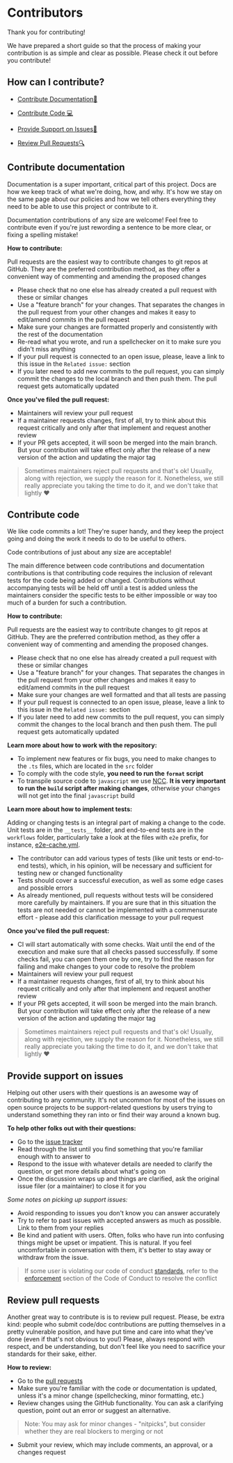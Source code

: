 # Contributors

Thank you for contributing!

We have prepared a short guide so that the process of making your contribution is as simple and clear as possible. Please check it out before you contribute!

## How can I contribute?

* [Contribute Documentation:green_book:](#contribute-documentation)

* [Contribute Code :computer:](#contribute-code)

* [Provide Support on Issues:pencil:](#provide-support-on-issues)

* [Review Pull Requests:mag:](#review-pull-requests)

## Contribute documentation

Documentation is a super important, critical part of this project. Docs are how we keep track of what we're doing, how, and why. It's how we stay on the same page about our policies and how we tell others everything they need to be able to use this project or contribute to it.

Documentation contributions of any size are welcome! Feel free to contribute even if you're just rewording a sentence to be more clear, or fixing a spelling mistake!

**How to contribute:**

Pull requests are the easiest way to contribute changes to git repos at GitHub. They are the preferred contribution method, as they offer a convenient way of commenting and amending the proposed changes

* Please check that no one else has already created a pull request with these or similar changes
* Use a "feature branch" for your changes. That separates the changes in the pull request from your other changes and makes it easy to edit/amend commits in the pull request
* Make sure your changes are formatted properly and consistently with the rest of the documentation
* Re-read what you wrote, and run a spellchecker on it to make sure you didn't miss anything
* If your pull request is connected to an open issue, please, leave a link to this issue in the `Related issue:` section
* If you later need to add new commits to the pull request, you can simply commit the changes to the local branch and then push them. The pull request gets automatically updated

**Once you've filed the pull request:**

* Maintainers will review your pull request
* If a maintainer requests changes, first of all, try to think about this request critically and only after that implement and request another review
* If your PR gets accepted, it will soon be merged into the main branch. But your contribution will take effect only after the release of a new version of the action and updating the major tag

> Sometimes maintainers reject pull requests and that's ok! Usually, along with rejection, we supply the reason for it. Nonetheless, we still really appreciate you taking the time to do it, and we don't take that lightly :heart:

## Contribute code

We like code commits a lot! They're super handy, and they keep the project going and doing the work it needs to do to be useful to others.

Code contributions of just about any size are acceptable!

The main difference between code contributions and documentation contributions is that contributing code requires the inclusion of relevant tests for the code being added or changed. Contributions without accompanying tests will be held off until a test is added unless the maintainers consider the specific tests to be either impossible or way too much of a burden for such a contribution.

**How to contribute:**

Pull requests are the easiest way to contribute changes to git repos at GitHub. They are the preferred contribution method, as they offer a convenient way of commenting and amending the proposed changes.

* Please check that no one else has already created a pull request with these or similar changes
* Use a "feature branch" for your changes. That separates the changes in the pull request from your other changes and makes it easy to edit/amend commits in the pull request
* Make sure your changes are well formatted and that all tests are passing
* If your pull request is connected to an open issue, please, leave a link to this issue in the `Related issue:` section
* If you later need to add new commits to the pull request, you can simply commit the changes to the local branch and then push them. The pull request gets automatically updated

**Learn more about how to work with the repository:**

* To implement new features or fix bugs, you need to make changes to the `.ts` files, which are located in the `src` folder
* To comply with the code style, **you need to run the `format` script**
* To transpile source code to `javascript` we use [NCC](https://github.com/vercel/ncc). **It is very important to run the `build` script after making changes**, otherwise your changes will not get into the final `javascript` build

**Learn more about how to implement tests:**

Adding or changing tests is an integral part of making a change to the code.
Unit tests are in the `__tests__` folder, and end-to-end tests are in the `workflows` folder, particularly take a look at the files with `e2e` prefix, for instance, [e2e-cache.yml](https://github.com/actions/setup-java/blob/main/.github/workflows/e2e-cache.yml).

* The contributor can add various types of tests (like unit tests or end-to-end tests), which, in his opinion, will be necessary and sufficient for testing new or changed functionality
* Tests should cover a successful execution, as well as some edge cases and possible errors
* As already mentioned, pull requests without tests will be considered more carefully by maintainers. If you are sure that in this situation the tests are not needed or cannot be implemented with a commensurate effort - please add this clarification message to your pull request

**Once you've filed the pull request:**

* CI will start automatically with some checks. Wait until the end of the execution and make sure that all checks passed successfully. If some checks fail, you can open them one by one, try to find the reason for failing and make changes to your code to resolve the problem
* Maintainers will review your pull request
* If a maintainer requests changes, first of all, try to think about his request critically and only after that implement and request another review
* If your PR gets accepted, it will soon be merged into the main branch. But your contribution will take effect only after the release of a new version of the action and updating the major tag

> Sometimes maintainers reject pull requests and that's ok! Usually, along with rejection, we supply the reason for it. Nonetheless, we still really appreciate you taking the time to do it, and we don't take that lightly :heart:

## Provide support on issues

Helping out other users with their questions is an awesome way of contributing to any community. It's not uncommon for most of the issues on open source projects to be support-related questions by users trying to understand something they ran into or find their way around a known bug.

**To help other folks out with their questions:**

* Go to the [issue tracker](https://github.com/actions/setup-java/issues)
* Read through the list until you find something that you're familiar enough with to answer to
* Respond to the issue with whatever details are needed to clarify the question, or get more details about what's going on
* Once the discussion wraps up and things are clarified, ask the original issue filer (or a maintainer) to close it for you

*Some notes on picking up support issues:*

* Avoid responding to issues you don't know you can answer accurately
* Try to refer to past issues with accepted answers as much as possible. Link to them from your replies
* Be kind and patient with users. Often, folks who have run into confusing things might be upset or impatient. This is natural. If you feel uncomfortable in conversation with them, it's better to stay away or withdraw from the issue.

 > If some user is violating our code of conduct [standards](https://github.com/actions/setup-java/blob/main/CODE_OF_CONDUCT.md#our-standards), refer to the [enforcement](https://github.com/actions/setup-java/blob/main/CODE_OF_CONDUCT.md#enforcement) section of the Code of Conduct to resolve the conflict

## Review pull requests

Another great way to contribute is is to review pull request. Please, be extra kind: people who submit code/doc contributions are putting themselves in a pretty vulnerable position, and have put time and care into what they've done (even if that's not obvious to you!) Please, always respond with respect, and be understanding, but don't feel like you need to sacrifice your standards for their sake, either.

**How to review:**

* Go to the [pull requests](https://github.com/actions/setup-java/pulls)
* Make sure you're familiar with the code or documentation is updated, unless it's a minor change (spellchecking, minor formatting, etc.)
* Review changes using the GitHub functionality. You can ask a clarifying question, point out an error or suggest an alternative.

> Note: You may ask for minor changes - "nitpicks", but consider whether they are real blockers to merging or not

* Submit your review, which may include comments, an approval, or a changes request
